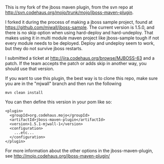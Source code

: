 This is my fork of the jboss maven plugin, from the svn repo at
http://svn.codehaus.org/mojo/trunk/mojo/jboss-maven-plugin.

I forked it during the process of making a jboss sample project, found at 
https://github.com/mjwall/jboss-sample.  The current version is 1.5.0, and
there is no skip option when using hard-deploy and hard-undeploy.  That makes
using it in multi module maven project like jboss-sample tough if not every
module needs to be deployed.  Deploy and undeploy seem to work, but they do not
survive jboss restarts.

I submitted a ticket at http://jira.codehaus.org/browse/MJBOSS-63 and a patch.
If the team accepts the patch or adds skip in another way, you should use that
version.

If you want to use this plugin, the best way is to clone this repo, make
sure you are in the "mjwall" branch and then run the following

    mvn clean install

You can then define this version in your pom like so:

    <plugin>
      <groupId>org.codehaus.mojo</groupId>
      <artifactId>jboss-maven-plugin</artifactId>
      <version>1.5.1-mjwall-1</version>
      <configuration>
        ...etc...
      </configuration>
    </plugin>

For more information about the other options in the jboss-maven-plugin, see
http://mojo.codehaus.org/jboss-maven-plugin/
